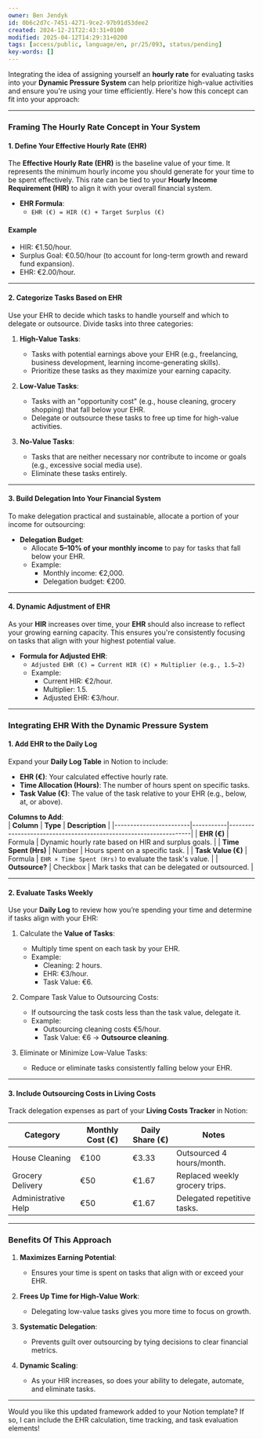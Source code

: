 ```yaml
---
owner: Ben Jendyk
id: 0b6c2d7c-7451-4271-9ce2-97b91d53dee2
created: 2024-12-21T22:43:31+0100
modified: 2025-04-12T14:29:31+0200
tags: [access/public, language/en, pr/25/093, status/pending]
key-words: []
---
```


Integrating the idea of assigning yourself an **hourly rate** for evaluating tasks into your **Dynamic Pressure System** can help prioritize high-value activities and ensure you're using your time efficiently. Here's how this concept can fit into your approach:

---

### **Framing The Hourly Rate Concept in Your System**

#### **1. Define Your Effective Hourly Rate (EHR)**

The **Effective Hourly Rate (EHR)** is the baseline value of your time. It represents the minimum hourly income you should generate for your time to be spent effectively. This rate can be tied to your **Hourly Income Requirement (HIR)** to align it with your overall financial system.

- **EHR Formula**:
  - `EHR (€) = HIR (€) + Target Surplus (€)`

#### **Example**

- HIR: €1.50/hour.
- Surplus Goal: €0.50/hour (to account for long-term growth and reward fund expansion).
- EHR: €2.00/hour.

---

#### **2. Categorize Tasks Based on EHR**

Use your EHR to decide which tasks to handle yourself and which to delegate or outsource. Divide tasks into three categories:

1. **High-Value Tasks**:
	- Tasks with potential earnings above your EHR (e.g., freelancing, business development, learning income-generating skills).
	- Prioritize these tasks as they maximize your earning capacity.

2. **Low-Value Tasks**:
	- Tasks with an "opportunity cost" (e.g., house cleaning, grocery shopping) that fall below your EHR.
	- Delegate or outsource these tasks to free up time for high-value activities.

3. **No-Value Tasks**:
	- Tasks that are neither necessary nor contribute to income or goals (e.g., excessive social media use).
	- Eliminate these tasks entirely.

---

#### **3. Build Delegation Into Your Financial System**

To make delegation practical and sustainable, allocate a portion of your income for outsourcing:

- **Delegation Budget**:
  - Allocate **5–10% of your monthly income** to pay for tasks that fall below your EHR.
  - Example:
	 - Monthly income: €2,000.
	 - Delegation budget: €200.

---

#### **4. Dynamic Adjustment of EHR**

As your **HIR** increases over time, your **EHR** should also increase to reflect your growing earning capacity. This ensures you're consistently focusing on tasks that align with your highest potential value.

- **Formula for Adjusted EHR**:
  - `Adjusted EHR (€) = Current HIR (€) × Multiplier (e.g., 1.5–2)`
  - Example:
	 - Current HIR: €2/hour.
	 - Multiplier: 1.5.
	 - Adjusted EHR: €3/hour.

---

### **Integrating EHR With the Dynamic Pressure System**

#### **1. Add EHR to the Daily Log**

Expand your **Daily Log Table** in Notion to include:
- **EHR (€)**: Your calculated effective hourly rate.
- **Time Allocation (Hours)**: The number of hours spent on specific tasks.
- **Task Value (€)**: The value of the task relative to your EHR (e.g., below, at, or above).

**Columns to Add**:  
| **Column**            | **Type**  | **Description**                                                  |
|------------------------|-----------|------------------------------------------------------------------|
| **EHR (€)**           | Formula   | Dynamic hourly rate based on HIR and surplus goals.             |
| **Time Spent (Hrs)**  | Number    | Hours spent on a specific task.                                 |
| **Task Value (€)**    | Formula   | `EHR × Time Spent (Hrs)` to evaluate the task's value.          |
| **Outsource?**        | Checkbox  | Mark tasks that can be delegated or outsourced.                 |

---

#### **2. Evaluate Tasks Weekly**

Use your **Daily Log** to review how you’re spending your time and determine if tasks align with your EHR:

1. Calculate the **Value of Tasks**:
	- Multiply time spent on each task by your EHR.
	- Example:
	  - Cleaning: 2 hours.
	  - EHR: €3/hour.
	  - Task Value: €6.

2. Compare Task Value to Outsourcing Costs:
	- If outsourcing the task costs less than the task value, delegate it.
	- Example:
	  - Outsourcing cleaning costs €5/hour.
	  - Task Value: €6 → **Outsource cleaning**.

3. Eliminate or Minimize Low-Value Tasks:
	- Reduce or eliminate tasks consistently falling below your EHR.

---

#### **3. Include Outsourcing Costs in Living Costs**

Track delegation expenses as part of your **Living Costs Tracker** in Notion:

| **Category**        | **Monthly Cost (€)** | **Daily Share (€)** | **Notes**                       |
|---------------------|----------------------|---------------------|---------------------------------|
| House Cleaning      | €100                | €3.33               | Outsourced 4 hours/month.      |
| Grocery Delivery    | €50                 | €1.67               | Replaced weekly grocery trips. |
| Administrative Help | €50                 | €1.67               | Delegated repetitive tasks.    |

---

### **Benefits Of This Approach**

1. **Maximizes Earning Potential**:
	- Ensures your time is spent on tasks that align with or exceed your EHR.

2. **Frees Up Time for High-Value Work**:
	- Delegating low-value tasks gives you more time to focus on growth.

3. **Systematic Delegation**:
	- Prevents guilt over outsourcing by tying decisions to clear financial metrics.

4. **Dynamic Scaling**:
	- As your HIR increases, so does your ability to delegate, automate, and eliminate tasks.

---

Would you like this updated framework added to your Notion template? If so, I can include the EHR calculation, time tracking, and task evaluation elements!
